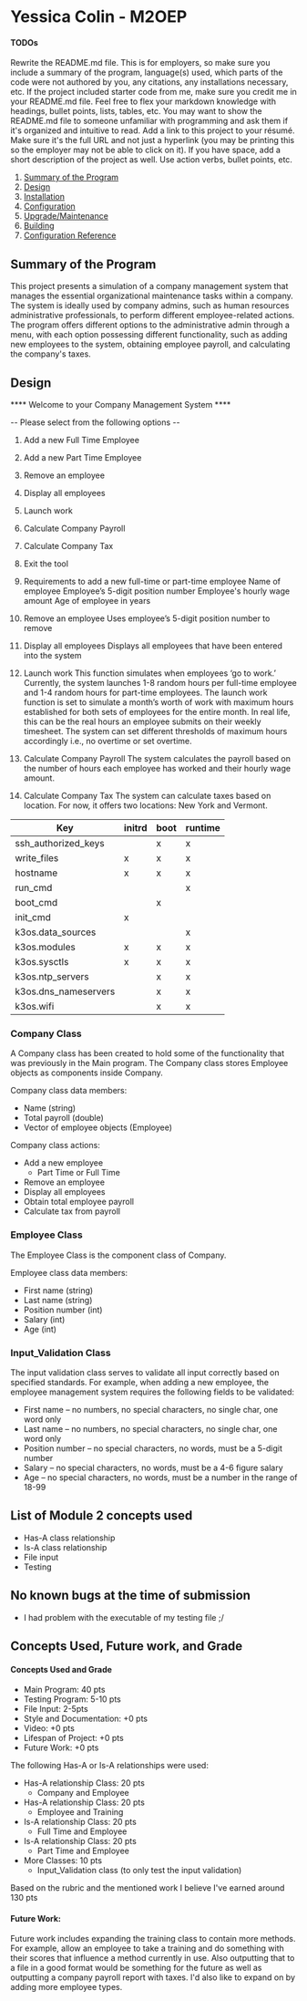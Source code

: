 # Yessica Colin - M2OEP

#### TODOs
Rewrite the README.md file. This is for employers, so make sure you include a summary of the program, language(s) used, which parts of the code were not authored by you, any citations, any installations necessary, etc. If the project included starter code from me, make sure you credit me in your README.md file. Feel free to flex your markdown knowledge with headings, bullet points, lists, tables, etc. You may want to show the README.md file to someone unfamiliar with programming and ask them if it's organized and intuitive to read.
Add a link to this project to your résumé. Make sure it's the full URL and not just a hyperlink (you may be printing this so the employer may not be able to click on it). If you have space, add a short description of the project as well. Use action verbs, bullet points, etc.

1. [Summary of the Program](#summary-of-the-program)
1. [Design](#design)
1. [Installation](#installation)
1. [Configuration](#configuration)
1. [Upgrade/Maintenance](#upgrade-and-maintenance)
1. [Building](#building)
1. [Configuration Reference](#configuration-reference)

## Summary of the Program

This project presents a simulation of a company management system that manages the essential organizational maintenance tasks within a company. The system is ideally used by company admins, such as human resources administrative professionals, to perform different employee-related actions. The program offers different options to the administrative admin through a menu, with each option possessing different functionality, such as adding new employees to the system, obtaining employee payroll, and calculating the company's taxes. 

## Design 

**** Welcome to your Company Management System ****

  -- Please select from the following options --

1. Add a new Full Time Employee
2. Add a new Part Time Employee
3. Remove an employee
4. Display all employees
5. Launch work
6. Calculate Company Payroll
7. Calculate Company Tax
8. Exit the tool

1. Requirements to add a new full-time or part-time employee
   Name of employee 
   Employee’s 5-digit position number
   Employee's hourly wage amount
   Age of employee in years

2.	Remove an employee
   Uses employee’s 5-digit position number to remove 
3.	Display all employees
   Displays all employees that have been entered into the system
4.	Launch work
   This function simulates when employees ‘go to work.’ Currently, the system launches 1-8 random hours per full-time employee and 1-4 random hours for part-time employees. The launch work function is set to
  	simulate a month’s worth of work with maximum hours established for both sets of employees for the entire month. In real life, this can be the real hours an employee submits on their weekly timesheet. The
  	system can set different thresholds of maximum hours accordingly i.e., no overtime or set overtime. 
6.	Calculate Company Payroll
   The system calculates the payroll based on the number of hours each employee has worked and their hourly wage amount. 
6.	Calculate Company Tax
   The system can calculate taxes based on location. For now, it offers two locations: New York and Vermont. 



| Key                  | initrd | boot | runtime |
|----------------------|--------|------|---------|
| ssh_authorized_keys  |        |  x   |    x    |
| write_files          |    x   |  x   |    x    |
| hostname             |    x   |  x   |    x    |
| run_cmd              |        |      |    x    |
| boot_cmd             |        |  x   |         |
| init_cmd             |    x   |      |         |
| k3os.data_sources    |        |      |    x    |
| k3os.modules         |    x   |  x   |    x    |
| k3os.sysctls         |    x   |  x   |    x    |
| k3os.ntp_servers     |        |  x   |    x    |
| k3os.dns_nameservers |        |  x   |    x    |
| k3os.wifi            |        |  x   |    x    |

### Company Class

A Company class has been created to hold some of the functionality that was previously in the Main program. The Company class stores Employee objects as components inside Company. 

Company class data members:
* Name (string)
* Total payroll (double)
* Vector of employee objects (Employee)

Company class actions:
* Add a new employee
  * Part Time or Full Time
* Remove an employee
* Display all employees
* Obtain total employee payroll
* Calculate tax from payroll 

### Employee Class

The Employee Class is the component class of Company.

Employee class data members:
* First name (string)
* Last name (string)
* Position number (int)
* Salary (int)
* Age (int)

### Input_Validation Class

The input validation class serves to validate all input correctly based on specified standards. For example, when adding a new employee, the employee management system  requires the following fields to be validated:

* First name – no numbers, no special characters, no single char, one word only
* Last name – no numbers, no special characters, no single char, one word only
* Position number – no special characters, no words, must be a 5-digit number
* Salary – no special characters, no words, must be a 4-6 figure salary
* Age – no special characters, no words, must be a number in the range of 18-99


## List of Module 2 concepts used
* Has-A class relationship
* Is-A class relationship
* File input
* Testing

## No known bugs at the time of submission
* I had problem with the executable of my testing file ;/

## Concepts Used, Future work, and Grade

#### Concepts Used and Grade 

* Main Program: 40 pts
* Testing Program: 5-10 pts
* File Input: 2-5pts
* Style and Documentation: +0 pts
* Video: +0 pts
* Lifespan of Project: +0 pts
* Future Work: +0 pts

The following Has-A or Is-A relationships were used:

* Has-A relationship Class: 20 pts
  * Company and Employee
* Has-A relationship Class: 20 pts
  * Employee and Training 
* Is-A relationship Class: 20 pts
  * Full Time and Employee
* Is-A relationship Class: 20 pts
  * Part Time and Employee
* More Classes: 10 pts
  * Input_Validation class (to only test the input validation)
  
Based on the rubric and the mentioned work I believe I've earned around 130 pts

#### Future Work: 
Future work includes expanding the training class to contain more methods. For example, allow an employee to take a training and do something with their scores that influence a method currently in use. Also outputting that to a file in a good format would be something for the future as well as outputting a company payroll report with taxes. I'd also like to expand on by adding more employee types.
